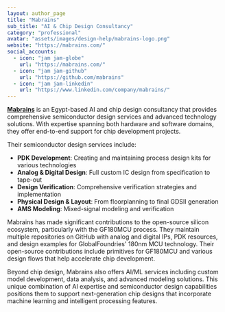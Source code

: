```yaml
---
layout: author_page
title: "Mabrains"
sub_title: "AI & Chip Design Consultancy"
category: "professional"
avatar: "assets/images/design-help/mabrains-logo.png"
website: "https://mabrains.com/"
social_accounts:
  - icon: "jam jam-globe"
    url: "https://mabrains.com/"
  - icon: "jam jam-github"
    url: "https://github.com/mabrains"
  - icon: "jam jam-linkedin"
    url: "https://www.linkedin.com/company/mabrains/"
---
```


**[Mabrains](https://mabrains.com/)** is an Egypt-based AI and chip design consultancy that provides comprehensive semiconductor design services and advanced technology solutions. With expertise spanning both hardware and software domains, they offer end-to-end support for chip development projects.

Their semiconductor design services include:

- **PDK Development**: Creating and maintaining process design kits for various technologies
- **Analog & Digital Design**: Full custom IC design from specification to tape-out
- **Design Verification**: Comprehensive verification strategies and implementation
- **Physical Design & Layout**: From floorplanning to final GDSII generation
- **AMS Modeling**: Mixed-signal modeling and verification

Mabrains has made significant contributions to the open-source silicon ecosystem, particularly with the GF180MCU process. They maintain multiple repositories on GitHub with analog and digital IPs, PDK resources, and design examples for GlobalFoundries' 180nm MCU technology. Their open-source contributions include primitives for GF180MCU and various design flows that help accelerate chip development.

Beyond chip design, Mabrains also offers AI/ML services including custom model development, data analysis, and advanced modeling solutions. This unique combination of AI expertise and semiconductor design capabilities positions them to support next-generation chip designs that incorporate machine learning and intelligent processing features.